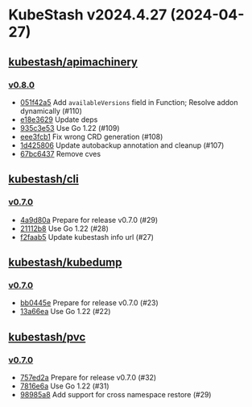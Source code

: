 # KubeStash v2024.4.27 (2024-04-27)


## [kubestash/apimachinery](https://github.com/kubestash/apimachinery)

### [v0.8.0](https://github.com/kubestash/apimachinery/releases/tag/v0.8.0)

- [051f42a5](https://github.com/kubestash/apimachinery/commit/051f42a5) Add `availableVersions` field in Function; Resolve addon dynamically (#110)
- [e18e3629](https://github.com/kubestash/apimachinery/commit/e18e3629) Update deps
- [935c3e53](https://github.com/kubestash/apimachinery/commit/935c3e53) Use Go 1.22 (#109)
- [eee3fcb1](https://github.com/kubestash/apimachinery/commit/eee3fcb1) Fix wrong CRD generation (#108)
- [1d425806](https://github.com/kubestash/apimachinery/commit/1d425806) Update autobackup annotation and cleanup (#107)
- [67bc6437](https://github.com/kubestash/apimachinery/commit/67bc6437) Remove cves



## [kubestash/cli](https://github.com/kubestash/cli)

### [v0.7.0](https://github.com/kubestash/cli/releases/tag/v0.7.0)

- [4a9d80a](https://github.com/kubestash/cli/commit/4a9d80a) Prepare for release v0.7.0 (#29)
- [21112b8](https://github.com/kubestash/cli/commit/21112b8) Use Go 1.22 (#28)
- [f2faab5](https://github.com/kubestash/cli/commit/f2faab5) Update kubestash info url (#27)



## [kubestash/kubedump](https://github.com/kubestash/kubedump)

### [v0.7.0](https://github.com/kubestash/kubedump/releases/tag/v0.7.0)

- [bb0445e](https://github.com/kubestash/kubedump/commit/bb0445e) Prepare for release v0.7.0 (#23)
- [13a66ea](https://github.com/kubestash/kubedump/commit/13a66ea) Use Go 1.22 (#22)



## [kubestash/pvc](https://github.com/kubestash/pvc)

### [v0.7.0](https://github.com/kubestash/pvc/releases/tag/v0.7.0)

- [757ed2a](https://github.com/kubestash/pvc/commit/757ed2a) Prepare for release v0.7.0 (#32)
- [7816e6a](https://github.com/kubestash/pvc/commit/7816e6a) Use Go 1.22 (#31)
- [98985a8](https://github.com/kubestash/pvc/commit/98985a8) Add support for cross namespace restore (#29)




